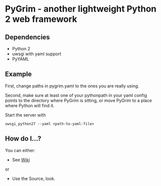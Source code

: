 # PyGrim - another lightweight Python 2 web framework

## Dependencies
- Python 2
- uwsgi with yaml support
- PyYAML

## Example
First, change paths in pygrim.yaml to the ones you are really using.

Second, make sure at least one of your pythonpath in your yaml config points to the directory where PyGrim is sitting, or move PyGrim to a place where Python will find it.

Start the server with

```
uwsgi_python27 --yaml <path-to-yaml-file>
```

## How do I...?
You can either:

- See [Wiki](https://github.com/ondrejkajinek/pyGrim/wiki)

or 

- Use the Source, look.
